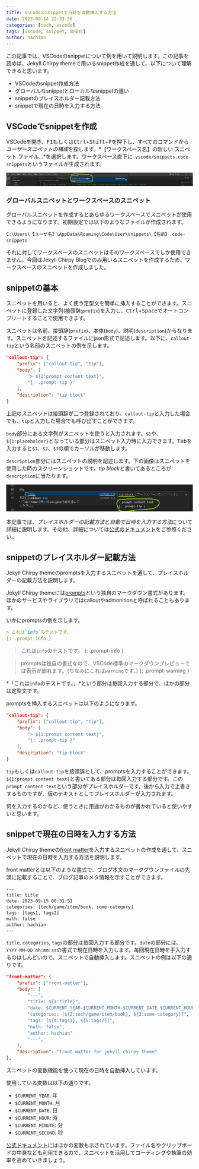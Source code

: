 ```yaml
---
title: VSCodeのSnippetで日時を自動挿入する方法
date: 2023-09-14 22:33:56
categories: [tech, vscode]
tags: [vscode, snippet, 効率化]
author: hachian
---
```


この記事では、VSCodeのsnippetについて例を用いて説明します。この記事を読めば、Jekyll Chirpy themeで用いるsnippet作成を通して、以下について理解できると思います。

- VSCodeのsnippet作成方法
- グローバルなsnippetとローカルなsnippetの違い
- snippetのプレイスホルダー記載方法
- snippetで現在の日時を入力する方法

## VSCodeでsnippetを作成

VSCodeを開き、<kbd>F1</kbd>もしくは<kbd>Ctrl</kbd>+<kbd>Shift</kbd>+<kbd>P</kbd>を押下し、すべてのコマンドから*ユーザースニペットの構成*を探します。*【ワークスペース名】の新しい スニペット ファイル...*を選択します。ワークスペース直下に`.vscode/snippets.code-snippets`というファイルが生成されます。

![Alt text](/assets/img/2023-09-14-snippet/img.png)

### グローバルスニペットとワークスペースのスニペット

グローバルスニペットを作成するとあらゆるワークスペースでスニペットが使用できるようになります。初期設定では以下のようなファイルが作成されます。

`C:\Users\【ユーザ名】\AppData\Roaming\Code\User\snippets\【名前】.code-snippets`

それに対してワークスペースのスニペットはそのワークスペースでしか使用できません。今回はJekyll Chirpy Blogでのみ用いるスニペットを作成するため、ワークスペースのスニペットを作成しました。

## snippetの基本

スニペットを用いると、よく使う定型文を簡単に挿入することができます。スニペットに登録した文字列(接頭辞;`prefix`)を入力し、<kbd>Ctrl</kbd>+<kbd>Space</kbd>でオートコンプリートすることで使用できます。

スニペットは名前、接頭辞(`prefix`)、本体(`body`)、説明(`description`)からなります。スニペットを記述するファイルにjson形式で記述します。以下に、`callout-tip`という名前のスニペットの例を示します。

```json
"callout-tip": {
    "prefix": ["callout-tip", "tip"],
    "body": [
        "> ${1:prompt content text}",
        "{: .prompt-tip }"
    ],
    "description": "tip block"
}
```

上記のスニペットは接頭辞が二つ登録されており、`callout-tip`と入力した場合でも、`tip`と入力した場合でも呼び出すことができます。

`body`部分にある文字列がスニペットを使うと入力されます。`$1`や、`${1:placeholder}`となっている部分はスニペット入力時に入力できます。<kbd>Tab</kbd>を入力すると`$1`、`$2`、`$3`の順でカーソルが移動します。

`description`部分にはスニペットの説明を記述します。下の画像はスニペットを使用した時のスクリーンショットです。*tip block*と書いてあるところが`description`に当たります。

![Alt text](/assets/img/2023-09-14-snippet/image-1.png)


本記事では、*プレイスホルダーの記載方法*と*自動で日時を入力する方法*について詳細に説明します。その他、詳細については[公式のドキュメント](https://code.visualstudio.com/docs/editor/userdefinedsnippets)をご参照ください。


## snippetのプレイスホルダー記載方法

Jekyll Chirpy themeのpromptsを入力するスニペットを通して、プレイスホルダーの記載方法を説明します。

Jekyll Chirpy themeには[prompts](https://chirpy.cotes.page/posts/write-a-new-post/#prompts)という独自のマークダウン書式があります。ほかのサービスやライブラリではcalloutやadmonitionと呼ばれることもあります。

いかにpromptsの例を示します。

```markdown
> これは`info`のテストです。
{: .prompt-info }
```

> これは`info`のテストです。
{: .prompt-info }

> promptsは独自の書式なので、VSCode標準のマークダウンプレビューでは表示が崩れます。(ちなみにこれは`warning`です。)
{: .prompt-warning }

*「これは`info`のテストです。」*という部分は毎回入力する部分で、ほかの部分は定型文です。

promptsを挿入するスニペットは以下のようになります。

```json
"callout-tip": {
    "prefix": ["callout-tip", "tip"],
    "body": [
        "> ${1:prompt content text}",
        "{: .prompt-tip }"
    ],
    "description": "tip block"
}
```

`tip`もしくは`callout-tip`を接頭辞として、promptsを入力することができます。`${1:prompt content text}`と書いてある部分は毎回入力する部分です。この`prompt content text`という部分がプレイスホルダーです。後から入力で上書きするものですが、仮のテキストとしてプレイスホルダーが入力されます。

何を入力するのかなど、使うときに用途がわかるものが書かれていると使いやすいと思います。

## snippetで現在の日時を入力する方法

Jekyll Chirpy themeの[front matter](https://chirpy.cotes.page/posts/write-a-new-post/#front-matter)を入力するスニペットの作成を通して、スニペットで現在の日時を入力する方法を説明します。

front matterとは以下のような書式で、ブログ本文のマークダウンファイルの先頭に記載することで、ブログ記事のメタ情報を示すことができます。

```
---
title: title
date: 2023-09-15 00:31:51
categories: [tech/game/item/book, some-category]
tags: [tags1, tags2]
math: false
author: hachian
---
```

`title`, `categories`, `tags`の部分は毎回入力する部分です。`date`の部分には、`YYYY-MM-DD hh:mm:ss`の書式で現在日時を入力します。毎回現在日時を手入力するのはしんどいので、スニペットで自動挿入します。スニペットの例は以下の通りです。

```json
"front-matter": {
    "prefix": ["front-matter"],
    "body": [
        "---",
        "title: ${1:title}",
        "date: $CURRENT_YEAR-$CURRENT_MONTH-$CURRENT_DATE $CURRENT_HOUR:$CURRENT_MINUTE:$CURRENT_SECOND",
        "categories: [${2:tech/game/item/book}, ${3:some-category}]",
        "tags: [${4:tags1}, ${5:tags2}]",
        "math: false",
        "author: hachian"
        "---",
    ],
    "description": "front matter for jekyll chirpy theme"
},

```

スニペットの変数機能を使って現在の日時を自動挿入しています。

使用している変数は以下の通りです。

- `$CURRENT_YEAR`: 年
- `$CURRENT_MONTH`: 月
- `$CURRENT_DATE`: 日
- `$CURRENT_HOUR`: 時
- `$CURRENT_MINUTE`: 分
- `$CURRENT_SECOND`: 秒

[公式ドキュメント](https://code.visualstudio.com/docs/editor/userdefinedsnippets#_variables)にはほかの変数も示されています。ファイル名やクリップボードの中身なども利用できるので、スニペットを活用してコーディングや執筆の効率を高めていきましょう。
